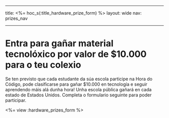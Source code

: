 * * *

title: <%= hoc_s(:title_hardware_prize_form) %> layout: wide nav: prizes_nav

* * *

# Entra para gañar material tecnolóxico por valor de $10.000 para o teu colexio

Se ten previsto que cada estudante da súa escola participe na Hora do Código, pode clasificarse para gañar $10.000 en tecnología e seguir aprendendo máis alá dunha hora! Unha escola pública gañará en cada estado de Estados Unidos. Completa o formulario seguinte para poder participar.

<%= view :hardware_prizes_form %>